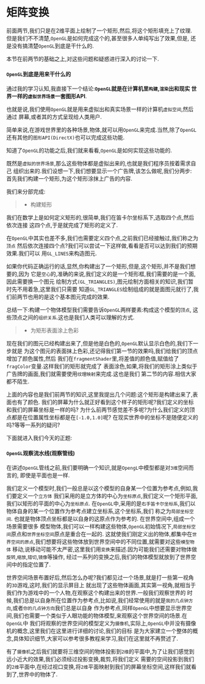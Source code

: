 
# 矩阵变换

前面两节,我们只是在2维平面上绘制了一个矩形,然后,将这个矩形填充上了纹理.
但是我们不不清楚,`OpenGL`是如何完成这个的,甚至很多人单纯写出了效果,但是,
还是没有搞清楚`OpenGL`到底是干什么的.

本节在前两节的基础之上,对这些问题和疑惑进行深入的讨论一下.

#### `OpenGL`到底是用来干什么的

通过我的学习认知,我直接下一个结论:**`OpenGL`就是在计算机里`构建`,`渲染`出和现实
世界一样的`虚拟世界场景`一套图形API**.

也就是说,我们使用`OpenGL`就是用来虚拟出和真实场景一样的计算机`虚拟空间`,然后通过
屏幕,或者其的方式呈现给人类用户.

简单来说,在游戏世界里的各种场景,物体,就可以用`OpenGL`来完成.当然,除了`OpenGL`
还有其他的`图形API(DirectX)`也可以完成这些功能.

知道了`OpenGL`的功能之后,我们就来看看,`OpenGL`是如何实现这些功能的.

既然是`虚拟的世界场景`,那么这些物体都是虚拟出来的,也就是我们程序员按着需求自己
组织出来的.我们设想一下,我们想要显示一个广告牌,该怎么做呢,我们分两步:
首先我们构建一个矩形,为这个矩形涂抹上广告的内容.

我们来分部完成:

>* 构建矩形

我们在数学上是如何定义矩形的,很简单,我们在笛卡尔坐标系下,选取四个点,然后依次连接
这四个点,于是就完成了矩形的定义了.

在`OpenGL`中其实也差不多,我们也需要定义四个点,之前我们已经接触过,我们称之为`顶点`
然后依次连接四个点?我们可以尝试一下这样做,看看是否可以达到我们的预期效果.我们可以
用`GL_LINES`来构造图元.

如果你代码正确运行的话,显然,你构建出了一个矩形,但是,这个矩形,并不是我们想要的,因为
它是`空心`的,准确的来说,我们定义的是一个矩形框,我们需要的是一个面,因此需要换一个图元
绘制方式`(GL_TRIANGLES)`,图元绘制方面相关的知识,我们暂时先不用着急,这里我们只需要
知道`GL_TRIANGLES`绘制组成的就是面图元就行了,我们前两节也用的是这个基本图元完成的效果.

总结一下:构建一个物体模型我们需要告诉`OpenGL`两样要素:构成这个模型的`顶点`,
这些顶点之间的`组织关系`.这也是我们人类可以理解的方式.

>* 为矩形表面涂上色彩

现在我们的图元已经构建出来了,但是他是白色的,`OpenGL`默认显示白色的,我们下一步就是
为这个图元的表面抹上色彩,还记得我们第一节的效果吗,我们给我们的顶点增加了颜色属性,然后
我们在`fragmentShader`里,将差值的颜色值,赋值给了`fragColor`变量.这样我们的矩形就完成了
表面涂色,如果,将我们的矩形涂上类似于广告牌的画面,我们就需要使用`纹理映射`来完成.这也是我们
第二节的内容.相信大家都不陌生.

上面的内容也是我们前两节的知识,这里我提出几个问题:这个矩形是构建出来了,表面也有了颜色.
我们的屏幕为什么就正好看到这个样子的矩形呢?我们定义的坐标和我们的屏幕坐标是一样的吗?
为什么前两节感觉差不多呢?为什么我们定义的顶点都是在位置属性坐标都是在`[-1.0,1.0]`呢?
在现实世界中的坐标不是随便定义的吗?等等一系列的疑问?


下面就进入我们今天的正题:

#### `OpenGL`观察流水线(观察管线)

在讲述`OpenGL`管线之前,我们要明确一个知识,就是`OpengL`中模型都是对`3维`空间而言的,
即使是平面也是一样.

我们定义一个模型时,我们一般总是以这个模型的自身某一个位置为参考点,例如,我们要定义一个`立方体`
我们采用的是立方体的中心为`坐标原点`,我们定义一个矩形平面,我们以矩形的平面的中心为`坐标原点`.
在`OpenGL`中,采用的是`右手笛卡尔坐标系`,我们以物体自身的某一个位置作为参考点建立坐标系,这个坐标系,我们
称之为`局部坐标空间`. 也就是物体顶点坐标都是以自身的这原点作为参考的. 在世界空间中,组成一个场景需要很多
模型物体,我们可以一样构建这些物体,`OpenGL`初始情况下,`局部坐标空间`原点和`世界坐标空间`原点是重合在一起的.
这就使我们刚定义出的物体,都集中在`世界空间的原点`,我们想要将这些物体放到世界空间中的不同位置,就需要对这些`模型物体`
移动,说移动可能不太严密,这里我们用`变换`来描述.因为可能我们还需要对物体做`旋转`,`缩放`,`错切`,`镜像`等操作,
经过一系列的变换之后,我们的物体模型就放到了世界空间中的指定位置了.

世界空间场景布置好后,然后怎么办呢?我们都见过一个场景,就是打一些第一视角的`3D`游戏,这时,我们的显示屏目上
就出现了这些物体画面,其实第一视角,就相当于我们作为游戏中的一个人物,在观察这个构建出来的世界.一般我们观察世界的
时候,我们总是以自身所在位置作为参考点,比如说,我们经常使用的就是`我的几点钟方向`,或者`你的几点钟方向`我们总是以自身
作为参考点,同样`OpenGL`中想要显示世界空间,我们也需要一个类似于人眼功能的物体模型,来观察这个世界空间的场景.在`OpenGL`中
我们将观察的世界空间的模型定义为`摄像机`,实际上,`OpenGL`中并没有摄像机的概念,这里我们在这里进行详细的讨论,我们的目标
是为大家建立一个整体的概念,具体知识细节,大家可以参考很多教程来学习,我们在这里就不再赘述了.

有了`摄像机`之后我们就要将三维空间的物体投影到`2维`的平面中,为了让我们感觉到远小近大的效果,我们必须经过投影变换,裁剪,将我们定义
需要的空间投影到我们的`2维`平面中,在经过视口变换,将`2维`平面映射到我们的屏幕坐标空间,这样我们就看到了,世界中的物体了.